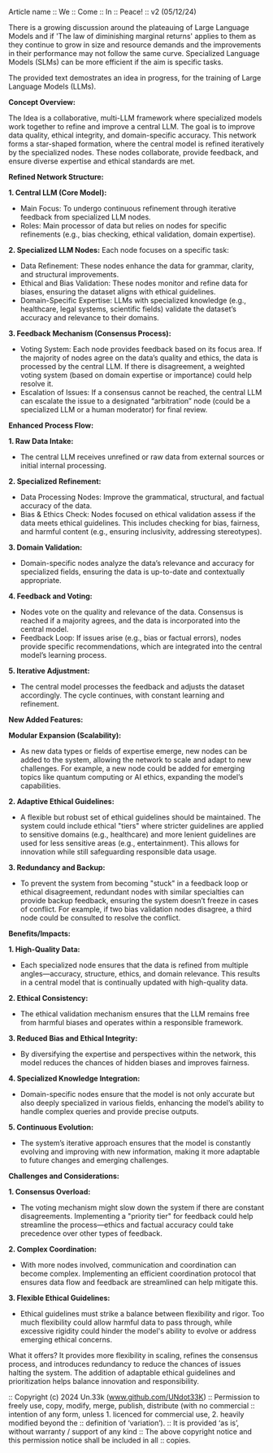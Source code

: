 Article name :: We :: Come :: In :: Peace! :: v2
(05/12/24)

There is a growing discussion around the plateauing of Large Language Models and if 'The law of diminishing marginal 
returns' applies to them as they continue to grow in size and resource demands and the improvements in their performance 
may not follow the same curve. Specialized Language Models (SLMs) can be more efficient if the aim is specific tasks.

The provided text demostrates an idea in progress, for the training of Large Language Models (LLMs).

**Concept Overview:**

The Idea is a collaborative, multi-LLM framework where specialized models work together to refine and improve a central LLM. The goal is to improve data quality, ethical integrity, and domain-specific accuracy. This network forms a star-shaped formation, where the central model is refined iteratively by the specialized nodes. These nodes collaborate, provide feedback, and ensure diverse expertise and ethical standards are met.

**Refined Network Structure:**

**1. Central LLM (Core Model):**
   - Main Focus: To undergo continuous refinement through iterative feedback from specialized LLM nodes.
   - Roles: Main processor of data but relies on nodes for specific refinements (e.g., bias checking, ethical validation, domain expertise).

**2. Specialized LLM Nodes:** 
   Each node focuses on a specific task:
   - Data Refinement: These nodes enhance the data for grammar, clarity, and structural improvements.
   - Ethical and Bias Validation: These nodes monitor and refine data for biases, ensuring the dataset aligns with ethical guidelines.
   - Domain-Specific Expertise: LLMs with specialized knowledge (e.g., healthcare, legal systems, scientific fields) validate the dataset’s accuracy and relevance to their domains.

**3. Feedback Mechanism (Consensus Process):**
   - Voting System: Each node provides feedback based on its focus area. If the majority of nodes agree on the data’s quality and ethics, the data is processed by the central LLM. If there is disagreement, a weighted voting system (based on domain expertise or importance) could help resolve it.
   - Escalation of Issues: If a consensus cannot be reached, the central LLM can escalate the issue to a designated “arbitration” node (could be a specialized LLM or a human moderator) for final review.

**Enhanced Process Flow:**

**1. Raw Data Intake:** 
   - The central LLM receives unrefined or raw data from external sources or initial internal processing.
   
**2. Specialized Refinement:**
   - Data Processing Nodes: Improve the grammatical, structural, and factual accuracy of the data.
   - Bias & Ethics Check: Nodes focused on ethical validation assess if the data meets ethical guidelines. This includes checking for bias, fairness, and harmful content (e.g., ensuring inclusivity, addressing stereotypes).
   
**3. Domain Validation:** 
   - Domain-specific nodes analyze the data’s relevance and accuracy for specialized fields, ensuring the data is up-to-date and contextually appropriate.
   
**4. Feedback and Voting:**
   - Nodes vote on the quality and relevance of the data. Consensus is reached if a majority agrees, and the data is incorporated into the central model.
   - Feedback Loop: If issues arise (e.g., bias or factual errors), nodes provide specific recommendations, which are integrated into the central model’s learning process.

**5. Iterative Adjustment:**
   - The central model processes the feedback and adjusts the dataset accordingly. The cycle continues, with constant learning and refinement.

**New Added Features:**

**Modular Expansion (Scalability):**
   - As new data types or fields of expertise emerge, new nodes can be added to the system, allowing the network to scale and adapt to new challenges. For example, a new node could be added for emerging topics like quantum computing or AI ethics, expanding the model’s capabilities.

**2. Adaptive Ethical Guidelines:**
   - A flexible but robust set of ethical guidelines should be maintained. The system could include ethical "tiers" where stricter guidelines are applied to sensitive domains (e.g., healthcare) and more lenient guidelines are used for less sensitive areas (e.g., entertainment). This allows for innovation while still safeguarding responsible data usage.

**3. Redundancy and Backup:**
   - To prevent the system from becoming "stuck" in a feedback loop or ethical disagreement, redundant nodes with similar specialties can provide backup feedback, ensuring the system doesn’t freeze in cases of conflict. For example, if two bias validation nodes disagree, a third node could be consulted to resolve the conflict.

**Benefits/Impacts:**

**1. High-Quality Data:**
   - Each specialized node ensures that the data is refined from multiple angles—accuracy, structure, ethics, and domain relevance. This results in a central model that is continually updated with high-quality data.

**2. Ethical Consistency:**
   - The ethical validation mechanism ensures that the LLM remains free from harmful biases and operates within a responsible framework.

**3. Reduced Bias and Ethical Integrity:**
   - By diversifying the expertise and perspectives within the network, this model reduces the chances of hidden biases and improves fairness.

**4. Specialized Knowledge Integration:**
   - Domain-specific nodes ensure that the model is not only accurate but also deeply specialized in various fields, enhancing the model’s ability to handle complex queries and provide precise outputs.

**5. Continuous Evolution:**
   - The system’s iterative approach ensures that the model is constantly evolving and improving with new information, making it more adaptable to future changes and emerging challenges.

**Challenges and Considerations:**

**1. Consensus Overload:**
   - The voting mechanism might slow down the system if there are constant disagreements. Implementing a "priority tier" for feedback could help streamline the process—ethics and factual accuracy could take precedence over other types of feedback.

**2. Complex Coordination:**
   - With more nodes involved, communication and coordination can become complex. Implementing an efficient coordination protocol that ensures data flow and feedback are streamlined can help mitigate this.

**3. Flexible Ethical Guidelines:**
   - Ethical guidelines must strike a balance between flexibility and rigor. Too much flexibility could allow harmful data to pass through, while excessive rigidity could hinder the model's ability to evolve or address emerging ethical concerns.

What it offers? It provides more flexibility in scaling, refines the consensus process, and introduces redundancy to reduce the chances of issues halting the system. The addition of adaptable ethical guidelines and prioritization helps balance innovation and responsibility.



:: Copyright (c) 2024 Un.33k (www.github.com/UNdot33K)
:: Permission to freely use, copy, modify, merge, publish, distribute (with no commercial
:: intention of any form, unless 1. licenced for commercial use, 2. heavily modified beyond the
:: definition of ‘variation’).
:: It is provided ‘as is’, without warranty / support of any kind
:: The above copyright notice and this permission notice shall be included in all
:: copies.
